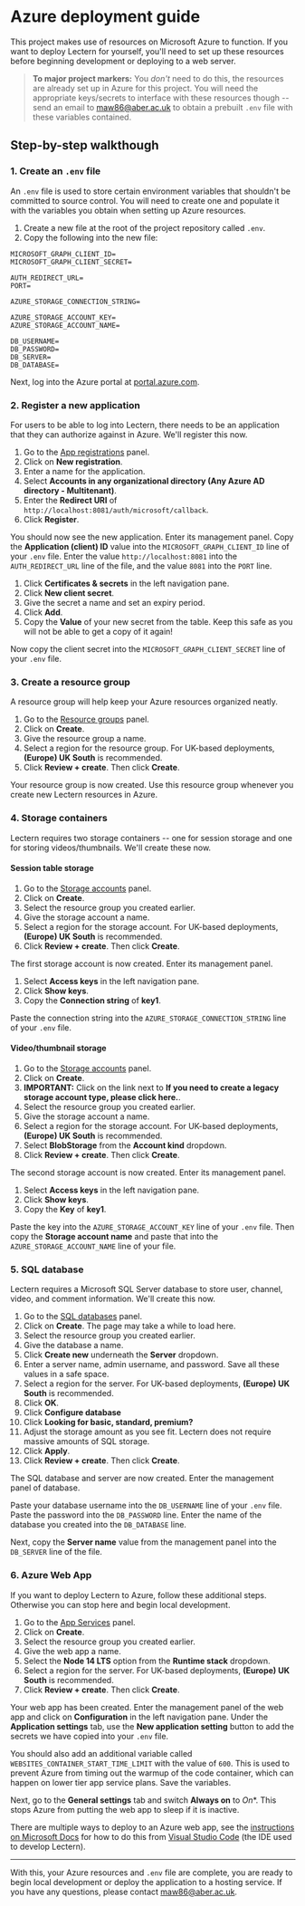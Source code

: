 # Azure deployment guide

This project makes use of resources on Microsoft Azure to function. If you want
to deploy Lectern for yourself, you'll need to set up these resources before
beginning development or deploying to a web server.

> **To major project markers:** You *don't* need to do this, the resources are
> already set up in Azure for this project. You will need the appropriate keys/secrets
> to interface with these resources though -- send an email to
> [maw86@aber.ac.uk](mailto:maw86@aber.ac.uk) to obtain a prebuilt `.env` file
> with these variables contained.

## Step-by-step walkthough
### 1. Create an `.env` file
An `.env` file is used to store certain environment variables that shouldn't
be committed to source control. You will need to create one and populate it with
the variables you obtain when setting up Azure resources.

1. Create a new file at the root of the project repository called `.env`.
2. Copy the following into the new file:
```
MICROSOFT_GRAPH_CLIENT_ID=
MICROSOFT_GRAPH_CLIENT_SECRET=

AUTH_REDIRECT_URL=
PORT=

AZURE_STORAGE_CONNECTION_STRING=

AZURE_STORAGE_ACCOUNT_KEY=
AZURE_STORAGE_ACCOUNT_NAME=

DB_USERNAME=
DB_PASSWORD=
DB_SERVER=
DB_DATABASE=
```

Next, log into the Azure portal at [portal.azure.com](https://portal.azure.com).

### 2. Register a new application
For users to be able to log into Lectern, there needs to be an application that
they can authorize against in Azure. We'll register this now.

1. Go to the [App registrations](https://portal.azure.com/#blade/Microsoft_AAD_RegisteredApps/ApplicationsListBlade) panel.
2. Click on **New registration**.
3. Enter a name for the application.
4. Select **Accounts in any organizational directory (Any Azure AD directory - Multitenant)**.
5. Enter the **Redirect URI** of `http://localhost:8081/auth/microsoft/callback`.
6. Click **Register**.

You should now see the new application. Enter its management panel. Copy the
**Application (client) ID** value into the `MICROSOFT_GRAPH_CLIENT_ID` line of
your `.env` file. Enter the value `http://localhost:8081` into the `AUTH_REDIRECT_URL`
line of the file, and the value `8081` into the `PORT` line.

1. Click **Certificates & secrets** in the left navigation pane.
2. Click **New client secret**.
3. Give the secret a name and set an expiry period.
4. Click **Add**.
5. Copy the **Value** of your new secret from the table. Keep this safe as you
will not be able to get a copy of it again!

Now copy the client secret into the `MICROSOFT_GRAPH_CLIENT_SECRET` line of your
`.env` file.

### 3. Create a resource group
A resource group will help keep your Azure resources organized neatly.

1. Go to the [Resource groups](https://portal.azure.com/#blade/HubsExtension/BrowseResourceGroups) panel.
2. Click on **Create**.
3. Give the resource group a name.
4. Select a region for the resource group. For UK-based deployments, **(Europe)
UK South** is recommended.
5. Click **Review + create**. Then click **Create**.

Your resource group is now created. Use this resource group whenever you create
new Lectern resources in Azure.

### 4. Storage containers
Lectern requires two storage containers -- one for session storage and one for
storing videos/thumbnails. We'll create these now.

#### Session table storage
1. Go to the [Storage accounts](https://portal.azure.com/#blade/HubsExtension/BrowseResource/resourceType/Microsoft.Storage%2FStorageAccounts) panel.
2. Click on **Create**.
3. Select the resource group you created earlier.
4. Give the storage account a name.
5. Select a region for the storage account. For UK-based deployments, **(Europe)
UK South** is recommended.
6. Click **Review + create**. Then click **Create**.

The first storage account is now created. Enter its management panel.

1. Select **Access keys** in the left navigation pane.
2. Click **Show keys**.
3. Copy the **Connection string** of **key1**.

Paste the connection string into the `AZURE_STORAGE_CONNECTION_STRING` line of
your `.env` file.

#### Video/thumbnail storage
1. Go to the [Storage accounts](https://portal.azure.com/#blade/HubsExtension/BrowseResource/resourceType/Microsoft.Storage%2FStorageAccounts) panel.
2. Click on **Create**.
3. **IMPORTANT:** Click on the link next to **If you need to create a legacy storage account type, please click here.**.
4. Select the resource group you created earlier.
5. Give the storage account a name.
6. Select a region for the storage account. For UK-based deployments, **(Europe)
UK South** is recommended.
7. Select **BlobStorage** from the **Account kind** dropdown.
8. Click **Review + create**. Then click **Create**.

The second storage account is now created. Enter its management panel.

1. Select **Access keys** in the left navigation pane.
2. Click **Show keys**.
3. Copy the **Key** of **key1**.

Paste the key into the `AZURE_STORAGE_ACCOUNT_KEY` line of your `.env` file.
Then copy the **Storage account name** and paste that into the `AZURE_STORAGE_ACCOUNT_NAME`
line of your file.

### 5. SQL database
Lectern requires a Microsoft SQL Server database to store user, channel, video,
and comment information. We'll create this now.

1. Go to the [SQL databases](https://portal.azure.com/#blade/HubsExtension/BrowseResource/resourceType/Microsoft.Sql%2Fservers%2Fdatabases) panel.
2. Click on **Create**. The page may take a while to load here.
3. Select the resource group you created earlier.
4. Give the database a name.
5. Click **Create new** underneath the **Server** dropdown.
6. Enter a server name, admin username, and password. Save all these values in
a safe space.
7. Select a region for the server. For UK-based deployments, **(Europe)
UK South** is recommended.
8. Click **OK**.
9. Click **Configure database**
10. Click **Looking for basic, standard, premium?**
11. Adjust the storage amount as you see fit. Lectern does not require massive
amounts of SQL storage.
12. Click **Apply**.
13. Click **Review + create**. Then click **Create**.

The SQL database and server are now created. Enter the management panel of 
database.

Paste your database username into the `DB_USERNAME` line of your `.env` file.
Paste the password into the `DB_PASSWORD` line. Enter the name of the database
you created into the `DB_DATABASE` line.

Next, copy the **Server name** value from the management panel into the
`DB_SERVER` line of the file.

### 6. Azure Web App
If you want to deploy Lectern to Azure, follow these additional steps. Otherwise
you can stop here and begin local development.

1. Go to the [App Services](https://portal.azure.com/#blade/HubsExtension/BrowseResource/resourceType/Microsoft.Web%2Fsites) panel.
2. Click on **Create**.
3. Select the resource group you created earlier.
4. Give the web app a name.
5. Select the **Node 14 LTS** option from the **Runtime stack** dropdown.
6. Select a region for the server. For UK-based deployments, **(Europe)
UK South** is recommended.
7. Click **Review + create**. Then click **Create**.



Your web app has been created. Enter the management panel of the web app and
click on **Configuration** in the left navigation pane. Under the **Application
settings** tab, use the **New application setting** button to add the secrets we
have copied into your `.env` file.

You should also add an additional variable called `WEBSITES_CONTAINER_START_TIME_LIMIT`
with the value of `600`. This is used to prevent Azure from timing out the warmup
of the code container, which can happen on lower tier app service plans. Save the
variables.

Next, go to the **General settings** tab and switch **Always on** to *On**. This
stops Azure from putting the web app to sleep if it is inactive.

There are multiple ways to deploy to an Azure web
app, see the [instructions on Microsoft Docs](https://docs.microsoft.com/en-us/azure/app-service/quickstart-nodejs?pivots=platform-linux#deploy-to-azure) for how to
do this from [Visual Studio Code](https://code.visualstudio.com/) (the IDE used to develop Lectern).

---

With this, your Azure resources and `.env` file are complete, you are ready
to begin local development or deploy the application to a hosting service. If
you have any questions, please contact [maw86@aber.ac.uk](mailto:maw86@aber.ac.uk).
